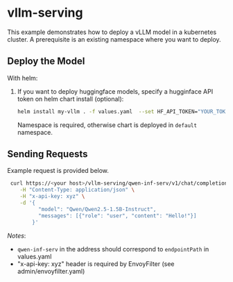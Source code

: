 # vllm-serving
This example demonstrates how to deploy a vLLM model in a kubernetes cluster. A prerequisite is an existing namespace where you want to deploy.

## Deploy the Model
With helm:
1. If you want to deploy huggingface models, specify a hugginface API token on helm chart install (optional):
    ```sh
    helm install my-vllm . -f values.yaml  --set HF_API_TOKEN="YOUR_TOKEN" --namespace example-prokube
    ```
    Namespace is required, otherwise chart is deployed in `default` namespace.

## Sending Requests
Example request is provided below.
```sh
 curl https://<your host>/vllm-serving/qwen-inf-serv/v1/chat/completions \
    -H "Content-Type: application/json" \
    -H "x-api-key: xyz" \
    -d '{
          "model": "Qwen/Qwen2.5-1.5B-Instruct",
          "messages": [{"role": "user", "content": "Hello!"}]
        }'
```

*Notes*:
   * `qwen-inf-serv` in the address should correspond to `endpointPath` in values.yaml
   * "x-api-key: xyz" header is required by EnvoyFilter (see admin/envoyfilter.yaml)